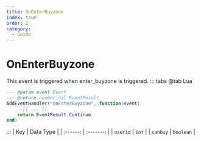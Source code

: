 ```yaml
---
title: OnEnterBuyzone
index: true
order: 2
category:
  - Guide
---
```


# OnEnterBuyzone
This event is triggered when enter_buyzone is triggered.
::: tabs
@tab Lua
```lua
--- @param event Event
--- @return number|nil EventResult
AddEventHandler("OnEnterBuyzone", function(event)
    --[[ ... ]]
    return EventResult.Continue
end)
```

:::
|    Key   | Data Type |
| :------: | :-------: |
| `userid` |   `int`   |
| `canbuy` | `boolean` |